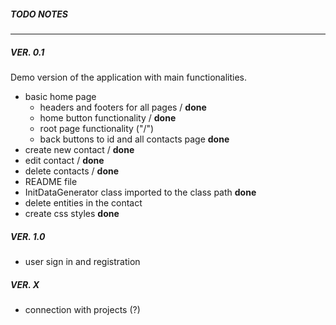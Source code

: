 ##### TODO NOTES
---

##### VER. 0.1

Demo version of the application with main functionalities.

* basic home page  
    * headers and footers for all pages / **done**
    * home button functionality / **done**
    * root page functionality ("/")
    * back buttons to id and all contacts page **done**
* create new contact / **done**
* edit contact / **done**
* delete contacts / **done**  
* README file
* InitDataGenerator class imported to the class path **done**
* delete entities in the contact
* create css styles **done**

##### VER. 1.0

* user sign in and registration

##### VER. X

* connection with projects (?)